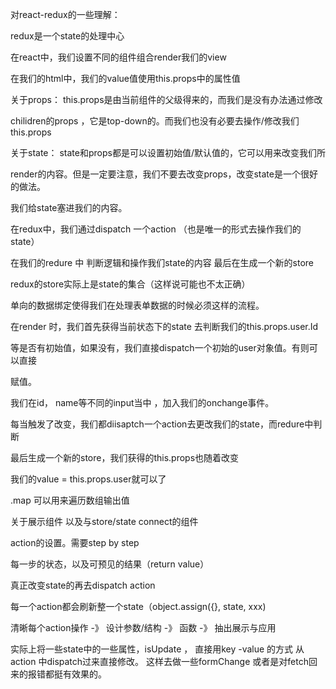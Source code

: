 对react-redux的一些理解：

redux是一个state的处理中心

在react中，我们设置不同的组件组合render我们的view

在我们的html中，我们的value值使用this.props中的属性值

关于props： this.props是由当前组件的父级得来的，而我们是没有办法通过修改

chilidren的props ，它是top-down的。而我们也没有必要去操作/修改我们this.props

关于state： state和props都是可以设置初始值/默认值的，它可以用来改变我们所

render的内容。但是一定要注意，我们不要去改变props，改变state是一个很好的做法。

我们给state塞进我们的内容。

在redux中，我们通过dispatch 一个action （也是唯一的形式去操作我们的state）

在我们的redure 中 判断逻辑和操作我们state的内容 最后在生成一个新的store

redux的store实际上是state的集合（这样说可能也不太正确）

单向的数据绑定使得我们在处理表单数据的时候必须这样的流程。

在render 时，我们首先获得当前状态下的state 去判断我们的this.props.user.Id 

等是否有初始值，如果没有，我们直接dispatch一个初始的user对象值。有则可以直接

赋值。

我们在id， name等不同的input当中 ，加入我们的onchange事件。

每当触发了改变，我们都diisaptch一个action去更改我们的state，而redure中判断

最后生成一个新的store，我们获得的this.props也随着改变

我们的value = this.props.user就可以了

.map 可以用来遍历数组输出值

关于展示组件  以及与store/state connect的组件

action的设置。需要step by step

每一步的状态，以及可预见的结果（return value）

真正改变state的再去dispatch action

每一个action都会刷新整一个state（object.assign({}, state, xxx)

清晰每个action操作 -》 设计参数/结构 -》 函数 -》 抽出展示与应用

实际上将一些state中的一些属性，isUpdate ，
直接用key -value 的方式 从action 中dispatch过来直接修改。
这样去做一些formChange 或者是对fetch回来的报错都挺有效果的。


